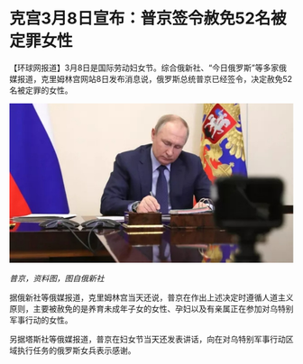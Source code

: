 # 克宫3月8日宣布：普京签令赦免52名被定罪女性

【环球网报道】3月8日是国际劳动妇女节。综合俄新社、“今日俄罗斯”等多家俄媒报道，克里姆林宫网站8日发布消息说，俄罗斯总统普京已经签令，决定赦免52名被定罪的女性。

![f9c24d7144ba87b4d0a8964fe1704d57.jpg](https://raw.githubusercontent.com/qqhsx/qqnews_image/main/2024/03/08/克宫3月8日宣布：普京签令赦免52名被定罪女性/f9c24d7144ba87b4d0a8964fe1704d57.jpg)

_普京，资料图，图自俄新社_

据俄新社等俄媒报道，克里姆林宫当天还说，普京在作出上述决定时遵循人道主义原则，主要被赦免的是养育未成年子女的女性、孕妇以及有亲属正在参加对乌特别军事行动的女性。

另据塔斯社等俄媒报道，普京在妇女节当天还发表讲话，向在对乌特别军事行动区域执行任务的俄罗斯女兵表示感谢。

